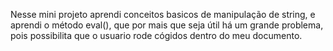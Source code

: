 Nesse mini projeto aprendi conceitos basicos de manipulação de string, e aprendi o método eval(), que por mais que seja útil há um grande problema, pois possibilita que o usuario rode cógidos dentro do meu documento.
